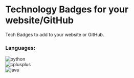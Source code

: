 # Technology Badges for your website/GitHub
Tech Badges to add to your website or GitHub.

### Languages:

![python](https://user-images.githubusercontent.com/84334654/186483799-9cbc34a6-0de5-4755-bcb5-f633ae96ad18.gif)<br>
![cplusplus](https://user-images.githubusercontent.com/84334654/186483908-3d3b6b34-b682-448f-84c6-08f731d487d6.gif)<br>
![java](https://user-images.githubusercontent.com/84334654/186483928-802e3bca-d33b-400b-b166-d4c75cf890d8.gif)



